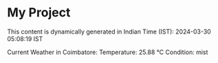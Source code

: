 # My Project

This content is dynamically generated in Indian Time (IST): 2024-03-30 05:08:19 IST


Current Weather in Coimbatore:
Temperature: 25.88 °C
Condition: mist
